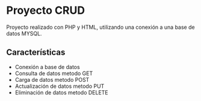 # Proyecto CRUD

Proyecto realizado con PHP y HTML, utilizando una conexión a una base de datos MYSQL.

## Características

* Conexión a base de datos
* Consulta de datos metodo GET
* Carga de datos metodo POST
* Actualización de datos metodo PUT
* Eliminación de datos metodo DELETE